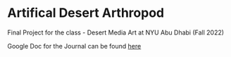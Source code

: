 # Artifical Desert Arthropod
Final Project for the class - Desert Media Art at NYU Abu Dhabi (Fall 2022)

Google Doc for the Journal can be found [here](https://docs.google.com/document/d/1QEYPb8SrWKh-cfvdh9vHcw5wVpPePOjNOKiKjqyI1vA/edit#heading=h.nyo9mol5a2sm)
